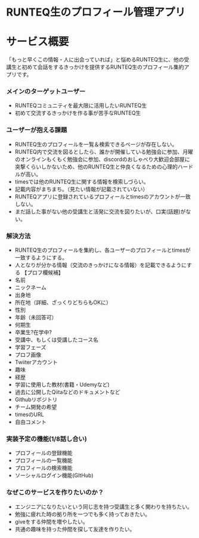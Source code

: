 # RUNTEQ生のプロフィール管理アプリ

# **サービス概要**

「もっと早くこの情報・人に出会っていれば」と悩めるRUNTEQ生に、他の受講生と初めて会話をするきっかけを提供するRUNTEQ生のプロフィール集約アプリです。


### **メインのターゲットユーザー**

- RUNTEQコミュニティを最大限に活用したいRUNTEQ生
- 初めて交流するきっかけを作る事が苦手なRUNTEQ生

### **ユーザーが抱える課題**

- RUNTEQ生のプロフィールを一覧＆検索できるページが存在しない。
- RUNTEQ内で交流を図るとしたら、誰かが開催している勉強会に参加、月曜のオンラインもくもく勉強会に参加、discordのおしゃべり大歓迎会部屋に突撃くらいしかないため、他のRUNTEQ生と仲良くなるための心理的ハードルが高い。
- timesでは他のRUNTEQ生に関する情報を検索しづらい。
- 記載内容がまちまち。（見たい情報が記載されていない）
- RUNTEQアプリに登録されているプロフィールとtimesのアカウントが一致しない。
- まだ話した事がない他の受講生と活発に交流を図りたいが、口実(話題)がない。



### **解決方法**

- RUNTEQ生のプロフィールを集約し、各ユーザーのプロフィールとtimesが一致するようにする。
- 人となりが分かる情報（交流のきっかけになる情報）を記載できるようにする
【プロフ欄候補】
- 名前
- ニックネーム
- 出身地
- 所在地（詳細、ざっくりどちらもOKに）
- 性別
- 年齢（未回答可）
- 何期生
- 卒業生?在学中?
- 受講中、もしくは受講したコース名
- 学習フェーズ
- プロフ画像
- Twiiterアカウント
- 趣味
- 経歴
- 学習に使用した教材(書籍・Udemyなど)
- 過去に公開したQiitaなどのドキュメントなど
- Githubリポジトリ
- チーム開発の希望
- timesのURL
- 自由コメント

### **実装予定の機能(1/8話し合い)**

- プロフィールの登録機能
- プロフィールの一覧機能
- プロフィールの検索機能
- ソーシャルログイン機能(GItHub)

### **なぜこのサービスを作りたいのか？**

- エンジニアになりたいという同じ志を持つ受講生と多く関わりを持ちたい。
- 勉強に疲れた時の拠り所を一つでも多く持っておきたい。
- giveをする仲間を増やしたい。
- 共通の趣味を持った仲間を探して友達を作りたい。
